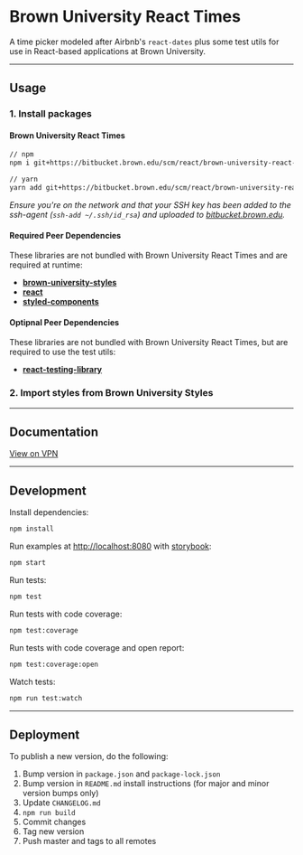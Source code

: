 # Brown University React Times

A time picker modeled after Airbnb's `react-dates` plus some test utils for use in React-based applications at Brown University.

---

## Usage

### 1. Install packages

#### Brown University React Times

```sh
// npm
npm i git+https://bitbucket.brown.edu/scm/react/brown-university-react-times.git#semver:^0.1

// yarn
yarn add git+https://bitbucket.brown.edu/scm/react/brown-university-react-times.git#^0.1
```

_Ensure you're on the network and that your SSH key has been added to the ssh-agent (`ssh-add ~/.ssh/id_rsa`) and uploaded to [bitbucket.brown.edu](https://bitbucket.brown.edu/plugins/servlet/ssh/account/keys)._

#### Required Peer Dependencies

These libraries are not bundled with Brown University React Times and are required at runtime:

- [**brown-university-styles**](https://bitbucket.brown.edu/projects/REACT/repos/brown-university-styles)
- [**react**](https://www.npmjs.com/package/react)
- [**styled-components**](https://www.npmjs.com/package/styled-components)

#### Optipnal Peer Dependencies

These libraries are not bundled with Brown University React Times, but are required to use the test utils:

- [**react-testing-library**](https://www.npmjs.com/package/styled-components)

### 2. Import styles from Brown University Styles

---

## Documentation

[View on VPN](https://design.cis.brown.edu/brown-university-react-times/)

---

## Development

Install dependencies:

```sh
npm install
```

Run examples at [http://localhost:8080](http://localhost:8080/) with [storybook](https://storybook.js.org/):

```sh
npm start
```

Run tests:

```sh
npm test
```

Run tests with code coverage:

```sh
npm test:coverage
```

Run tests with code coverage and open report:

```sh
npm test:coverage:open
```

Watch tests:

```sh
npm run test:watch
```

---

## Deployment

To publish a new version, do the following:

1. Bump version in `package.json` and `package-lock.json`
2. Bump version in `README.md` install instructions (for major and minor version bumps only)
3. Update `CHANGELOG.md`
4. `npm run build`
5. Commit changes
6. Tag new version
7. Push master and tags to all remotes
